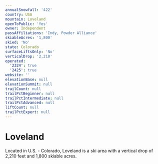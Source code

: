 ```yaml
---
annualSnowfall: '422'
country: USA
mountain: Loveland
openToPublic: 'Yes'
owner: Independent
passAffiliations: 'Indy, Powder Alliance'
skiableAcres: '1,800'
skied: 'No'
state: Colorado
surfaceLiftsOnly: 'No'
verticalDrop: '2,210'
operated:
  '2324': true
  '2425': true
website: ''
elevationBase: null
elevationSummit: null
trailCount: null
trailPctBeginner: null
trailPctIntermediate: null
trailPctAdvanced: null
liftCount: null
trailPctExpert: null
---
```



# Loveland

Located in U.S. - Colorado, Loveland is a ski area with a vertical drop of 2,210 feet and 1,800 skiable acres.
